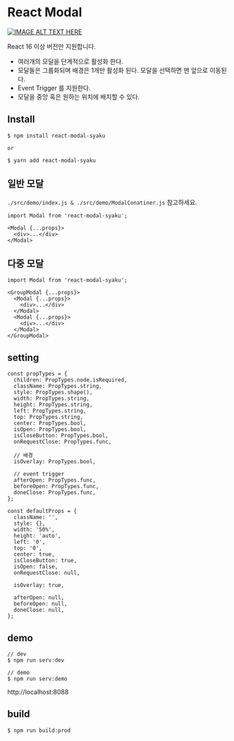 # React Modal

[![IMAGE ALT TEXT HERE](http://img.youtube.com/vi/dBWe5x6v050/0.jpg)](https://youtu.be/dBWe5x6v050)

React 16 이상 버전만 지원합니다.

- 여러개의 모달을 단계적으로 활성화 한다.
- 모달들은 그룹화되며 배경은 1개만 활성화 된다. 모달을 선택하면 맨 앞으로 이동된다.
- Event Trigger 를 지원한다.
- 모달을 중앙 혹은 원하는 위치에 배치할 수 있다.

## Install

```
$ npm install react-modal-syaku

or

$ yarn add react-modal-syaku
```

## 일반 모달

`./src/demo/index.js & ./src/demo/ModalConatiner.js` 참고하세요.

```
import Modal from 'react-modal-syaku';

<Modal {...props}>
  <div>...</div>
</Modal>
```

## 다중 모달

```
import Modal from 'react-modal-syaku';

<GroupModal {...props}>
  <Modal {...props}>
    <div>...</div>
  </Modal>
  <Modal {...props}>
    <div>...</div>
  </Modal>
</GroupModal>
```


## setting

```
const propTypes = {
  children: PropTypes.node.isRequired,
  className: PropTypes.string,
  style: PropTypes.shape(),
  width: PropTypes.string,
  height: PropTypes.string,
  left: PropTypes.string,
  top: PropTypes.string,
  center: PropTypes.bool,
  isOpen: PropTypes.bool,
  isCloseButton: PropTypes.bool,
  onRequestClose: PropTypes.func,

  // 배경
  isOverlay: PropTypes.bool,

  // event trigger
  afterOpen: PropTypes.func,
  beforeOpen: PropTypes.func,
  doneClose: PropTypes.func,
};

const defaultProps = {
  className: '',
  style: {},
  width: '50%',
  height: 'auto',
  left: '0',
  top: '0',
  center: true,
  isCloseButton: true,
  isOpen: false,
  onRequestClose: null,

  isOverlay: true,

  afterOpen: null,
  beforeOpen: null,
  doneClose: null,
};
```

## demo

```
// dev
$ npm run serv:dev

// demo
$ npm run serv:demo
```

http://localhost:8088

## build

```
$ npm run build:prod
```

